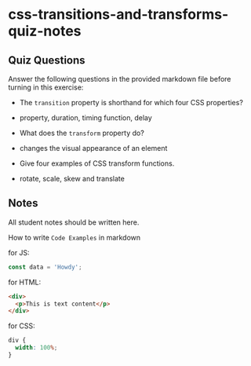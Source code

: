 # css-transitions-and-transforms-quiz-notes

## Quiz Questions

Answer the following questions in the provided markdown file before turning in this exercise:

- The `transition` property is shorthand for which four CSS properties?

- property, duration, timing function, delay

- What does the `transform` property do?

- changes the visual appearance of an element

- Give four examples of CSS transform functions.

- rotate, scale, skew and translate

## Notes

All student notes should be written here.

How to write `Code Examples` in markdown

for JS:

```javascript
const data = 'Howdy';
```

for HTML:

```html
<div>
  <p>This is text content</p>
</div>
```

for CSS:

```css
div {
  width: 100%;
}
```
